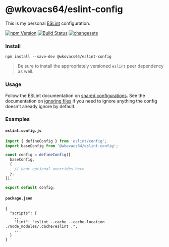 # @wkovacs64/eslint-config

This is my personal [ESLint][eslint] configuration.

[![npm Version][npm-image]][npm-url] [![Build Status][ci-image]][ci-url]
[![changesets][changesets-image]][changesets-url]

### Install

```
npm install --save-dev @wkovacs64/eslint-config
```

> Be sure to install the appropriately versioned `eslint` peer dependency as well.

### Usage

Follow the ESLint documentation on [shared configurations][eslint-sharing]. See the documentation on
[ignoring files][eslint-ignores] if you need to ignore anything the config doesn't already ignore by
default.

### Examples

#### `eslint.config.js`

```js
import { defineConfig } from 'eslint/config';
import baseConfig from '@wkovacs64/eslint-config';

const config = defineConfig([
  baseConfig,
  {
    // your optional overrides here
  },
]);

export default config;
```

#### `package.json`

```
{
  "scripts": {
    ...
    "lint": "eslint --cache --cache-location ./node_modules/.cache/eslint .",
    ...
  }
}
```

[npm-image]: https://img.shields.io/npm/v/@wkovacs64/eslint-config.svg?style=flat-square
[npm-url]: https://www.npmjs.com/package/@wkovacs64/eslint-config
[ci-image]:
  https://img.shields.io/github/actions/workflow/status/wKovacs64/eslint-config/ci.yml?logo=github&style=flat-square
[ci-url]: https://github.com/wKovacs64/eslint-config/actions?query=workflow%3Aci
[changesets-image]: https://img.shields.io/badge/maintained%20with-changesets-blue?style=flat-square
[changesets-url]: https://github.com/changesets/changesets
[eslint]: https://eslint.org/
[eslint-sharing]:
  https://eslint.org/docs/latest/use/configure/configuration-files#using-a-shareable-configuration-package
[eslint-ignores]: https://eslint.org/docs/latest/use/configure/migration-guide#ignoring-files
